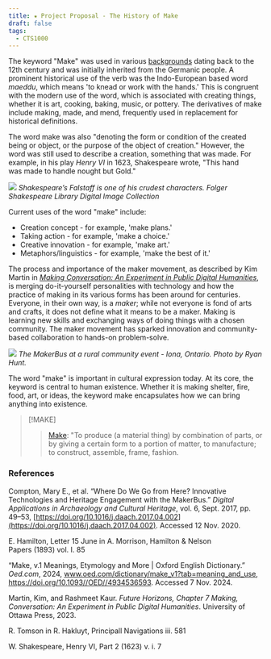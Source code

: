 ```yaml
---
title: ★ Project Proposal - The History of Make
draft: false
tags:
  - CTS1000
---
```

 The keyword "Make" was used in various [backgrounds](https://www.oed.com/dictionary/make_v1?tab=etymology&typeOfFormation=derivative) dating back to the 12th century and was initially inherited from the Germanic people. A prominent historical use of the verb was the Indo-European based word _maeddu_, which means 'to knead or work with the hands.' This is congruent with the modern use of the word, which is associated with creating things, whether it is art, cooking, baking, music, or pottery. The derivatives of make include making, made, and mend, frequently used in replacement for historical definitions.

The word make was also "denoting the form or condition of the created being or object, or the purpose of the object of creation." However, the word was still used to describe a creation, something that was made. For example, in his play _Henry VI_ in 1623, Shakespeare wrote, "This hand was made to handle nought but Gold."

![](https://static.wixstatic.com/media/fada4c_029ec8ba031d4765806cc008f7728538~mv2.png/v1/fill/w_1180,h_842,al_c,q_90,enc_auto/fada4c_029ec8ba031d4765806cc008f7728538~mv2.png)
*Shakespeare’s Falstaff is one of his crudest characters. Folger Shakespeare Library Digital Image Collection*

Current uses of the word "make" include:
- Creation concept - for example, 'make plans.'
- Taking action - for example, 'make a choice.'
- Creative innovation - for example, 'make art.'
- Metaphors/linguistics - for example, 'make the best of it.'

The process and importance of the maker movement, as described by Kim Martin in [_Making Conversation: An Experiment in Public Digital Humanities_](https://www.degruyter.com/document/doi/10.1515/9780776640068-010/html), is merging do-it-yourself personalities with technology and how the practice of making in its various forms has been around for centuries. Everyone, in their own way, is a _maker_; while not everyone is fond of arts and crafts, it does not define what it means to be a maker. Making is learning new skills and exchanging ways of doing things with a chosen community. The maker movement has sparked innovation and community-based collaboration to hands-on problem-solve.

![](https://static.wixstatic.com/media/fada4c_ee6db4a59ecd4359815daf6395d4b762~mv2.png/v1/fill/w_1438,h_958,al_c,q_90,usm_0.66_1.00_0.01,enc_auto/fada4c_ee6db4a59ecd4359815daf6395d4b762~mv2.png)
*The MakerBus at a rural community event - Iona, Ontario. Photo by Ryan Hunt.*

The word "make" is important in cultural expression today. At its core, the keyword is central to human existence. Whether it is making shelter, fire, food, art, or ideas, the keyword make encapsulates how we can bring anything into existence.

> [!MAKE]
> > [Make](https://www.oed.com/dictionary/make_v1?tab=meaning_and_use&typeOfFormation=derivative): "To produce (a material thing) by combination of parts, or by giving a certain form to a portion of matter, to manufacture; to construct, assemble, frame, fashion.

### References
Compton, Mary E., et al. “Where Do We Go from Here? Innovative Technologies and Heritage Engagement with the MakerBus.” _Digital Applications in Archaeology and Cultural Heritage_, vol. 6, Sept. 2017, pp. 49–53, [https://doi.org/10.1016/j.daach.2017.04.002](https://doi.org/10.1016/j.daach.2017.04.002). Accessed 12 Nov. 2020.

E. Hamilton, Letter 15 June in A. Morrison, Hamilton & Nelson Papers (1893) vol. I. 85

“Make, v.1 Meanings, Etymology and More | Oxford English Dictionary.” _Oed.com_, 2024, www.oed.com/dictionary/make_v1?tab=meaning_and_use, https://doi.org/10.1093//OED//4934536593. Accessed 7 Nov. 2024.

Martin, Kim, and Rashmeet Kaur. _Future Horizons, Chapter 7 Making, Conversation: An Experiment in Public Digital Humanities_. University of Ottawa Press, 2023.

R. Tomson in R. Hakluyt, Principall Navigations iii. 581

W. Shakespeare, Henry VI, Part 2 (1623) v. i. 7
